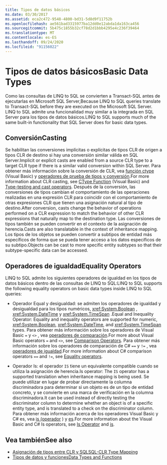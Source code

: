 ```yaml
---
title: Tipos de datos básicos
ms.date: 03/30/2017
ms.assetid: eca2c472-9548-4800-bd31-5d8d9f11752b
ms.openlocfilehash: ae561bad3315977ba12dd0e12abda1da163ca456
ms.sourcegitcommit: 5b475c1855b32cf78d2d1bbb4295e4c236f39464
ms.translationtype: MT
ms.contentlocale: es-ES
ms.lasthandoff: 09/24/2020
ms.locfileid: "91156022"
---
```

# <a name="basic-data-types"></a><span data-ttu-id="a3ce0-102">Tipos de datos básicos</span><span class="sxs-lookup"><span data-stu-id="a3ce0-102">Basic Data Types</span></span>

<span data-ttu-id="a3ce0-103">Como las consultas de LINQ to SQL se convierten a Transact-SQL antes de ejecutarlas en Microsoft SQL Server,</span><span class="sxs-lookup"><span data-stu-id="a3ce0-103">Because LINQ to SQL queries translate to Transact-SQL before they are executed on the Microsoft SQL Server.</span></span> <span data-ttu-id="a3ce0-104">LINQ to SQL admite una funcionalidad muy similar a la integrada en SQL Server para los tipos de datos básicos.</span><span class="sxs-lookup"><span data-stu-id="a3ce0-104">LINQ to SQL supports much of the same built-in functionality that SQL Server does for basic data types.</span></span>  
  
## <a name="casting"></a><span data-ttu-id="a3ce0-105">Conversión</span><span class="sxs-lookup"><span data-stu-id="a3ce0-105">Casting</span></span>  

 <span data-ttu-id="a3ce0-106">Se habilitan las conversiones implícitas o explícitas de tipos CLR de origen a tipos CLR de destino si hay una conversión similar válida en SQL Server.</span><span class="sxs-lookup"><span data-stu-id="a3ce0-106">Implicit or explicit casts are enabled from a source CLR type to a target CLR type if there is a similar valid conversion within SQL Server.</span></span> <span data-ttu-id="a3ce0-107">Para obtener más información sobre la conversión de CLR, vea [función ctype](../../../../../visual-basic/language-reference/functions/ctype-function.md) (Visual Basic) y [operadores de prueba de tipos y conversión](../../../../../csharp/language-reference/operators/type-testing-and-cast.md).</span><span class="sxs-lookup"><span data-stu-id="a3ce0-107">For more information about CLR casting, see [CType Function](../../../../../visual-basic/language-reference/functions/ctype-function.md) (Visual Basic) and [Type-testing and cast operators](../../../../../csharp/language-reference/operators/type-testing-and-cast.md).</span></span> <span data-ttu-id="a3ce0-108">Después de la conversión, las conversiones de tipos cambian el comportamiento de las operaciones realizadas en una expresión CLR para coincidir con el comportamiento de otras expresiones CLR que tienen una asignación natural al tipo de destino.</span><span class="sxs-lookup"><span data-stu-id="a3ce0-108">After conversion, casts change the behavior of operations performed on a CLR expression to match the behavior of other CLR expressions that naturally map to the destination type.</span></span> <span data-ttu-id="a3ce0-109">Las conversiones de tipos también se pueden convertir en el contexto de la asignación de herencia.</span><span class="sxs-lookup"><span data-stu-id="a3ce0-109">Casts are also translatable in the context of inheritance mapping.</span></span> <span data-ttu-id="a3ce0-110">Los tipos de los objetos se pueden convertir a subtipos de entidad más específicos de forma que se pueda tener acceso a los datos específicos de su subtipo.</span><span class="sxs-lookup"><span data-stu-id="a3ce0-110">Objects can be cast to more specific entity subtypes so that their subtype-specific data can be accessed.</span></span>  
  
## <a name="equality-operators"></a><span data-ttu-id="a3ce0-111">Operadores de igualdad</span><span class="sxs-lookup"><span data-stu-id="a3ce0-111">Equality Operators</span></span>  

 <span data-ttu-id="a3ce0-112">LINQ to SQL admite los siguientes operadores de igualdad en los tipos de datos básicos dentro de las consultas de LINQ to SQL:</span><span class="sxs-lookup"><span data-stu-id="a3ce0-112">LINQ to SQL supports the following equality operators on basic data types inside LINQ to SQL queries:</span></span>  
  
- <span data-ttu-id="a3ce0-113">Operador Equal y desigualdad: se admiten los operadores de igualdad y desigualdad para los tipos numéricos, <xref:System.Boolean> , <xref:System.DateTime> y <xref:System.TimeSpan> .</span><span class="sxs-lookup"><span data-stu-id="a3ce0-113">Equal and Inequality Operator: Equality and inequality operators are supported for numeric, <xref:System.Boolean>, <xref:System.DateTime>, and <xref:System.TimeSpan> types.</span></span> <span data-ttu-id="a3ce0-114">Para obtener más información sobre los operadores de Visual Basic `=` y `<>` , vea [operadores de comparación](../../../../../visual-basic/language-reference/operators/comparison-operators.md).</span><span class="sxs-lookup"><span data-stu-id="a3ce0-114">For more about Visual Basic operators `=` and `<>`, see [Comparison Operators](../../../../../visual-basic/language-reference/operators/comparison-operators.md).</span></span> <span data-ttu-id="a3ce0-115">Para obtener más información sobre los operadores de comparación de C# `==` y `!=` , vea [operadores de igualdad](../../../../../csharp/language-reference/operators/equality-operators.md).</span><span class="sxs-lookup"><span data-stu-id="a3ce0-115">For more information about C# comparison operators `==` and `!=`, see [Equality operators](../../../../../csharp/language-reference/operators/equality-operators.md).</span></span>
  
- <span data-ttu-id="a3ce0-116">Operador Is: el operador `IS` tiene un equivalente compatible cuando se utiliza la asignación de herencia.</span><span class="sxs-lookup"><span data-stu-id="a3ce0-116">Is operator: The `IS` operator has a supported translation when inheritance mapping is being used.</span></span> <span data-ttu-id="a3ce0-117">Se puede utilizar en lugar de probar directamente la columna discriminadora para determinar si un objeto es de un tipo de entidad concreto, y se convierte en una marca de verificación en la columna discriminadora.</span><span class="sxs-lookup"><span data-stu-id="a3ce0-117">It can be used instead of directly testing the discriminator column to determine whether an object is of a specific entity type, and is translated to a check on the discriminator column.</span></span> <span data-ttu-id="a3ce0-118">Para obtener más información acerca de los operadores Visual Basic y C# es, vea [is (operador](../../../../../visual-basic/language-reference/operators/is-operator.md) ) y [es](../../../../../csharp/language-reference/operators/type-testing-and-cast.md#is-operator).</span><span class="sxs-lookup"><span data-stu-id="a3ce0-118">For more information about the Visual Basic and C# Is operators, see [Is Operator](../../../../../visual-basic/language-reference/operators/is-operator.md) and [is](../../../../../csharp/language-reference/operators/type-testing-and-cast.md#is-operator).</span></span>  
  
## <a name="see-also"></a><span data-ttu-id="a3ce0-119">Vea también</span><span class="sxs-lookup"><span data-stu-id="a3ce0-119">See also</span></span>

- [<span data-ttu-id="a3ce0-120">Asignación de tipos entre CLR y SQL</span><span class="sxs-lookup"><span data-stu-id="a3ce0-120">SQL-CLR Type Mapping</span></span>](sql-clr-type-mapping.md)
- [<span data-ttu-id="a3ce0-121">Tipos de datos y funciones</span><span class="sxs-lookup"><span data-stu-id="a3ce0-121">Data Types and Functions</span></span>](data-types-and-functions.md)
